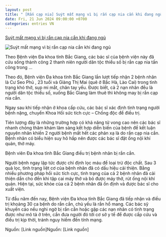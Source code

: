 ```yaml
---
layout: post
title: " [Rắn cạp nia] Suýt mất mạng vì bị rắn cạp nia cắn khi đang ngủ"
date: Fri, 21 Jun 2024 09:00:00 +0700
categories: entries VN
---
```

[Suýt mất mạng vì bị rắn cạp nia cắn khi đang ngủ](https://www.24h.com.vn/tin-tuc-trong-ngay/suyt-mat-mang-vi-bi-ran-cap-nia-can-khi-dang-ngu-c46a1578630.html)

![Suýt mất mạng vì bị rắn cạp nia cắn khi đang ngủ](https://cdn.24h.com.vn/upload/2-2024/images/2024-06-21/adt1718934080-ran-can-4125__anh_cat_3_2-auto-crop-watermark.jpg)

Theo Bệnh viện Đa khoa tỉnh Bắc Giang, các bác sĩ của bệnh viện này đã cứu sống thành công 2 thanh niên người dân tộc thiểu số bị rắn cạp nia tấn công trong ...

Theo đó, Bệnh viện Đa khoa tỉnh Bắc Giang lần lượt tiếp nhận 2 bệnh nhân là Cư Seo Phủ , 23 tuổi và Giàng Thị Mai (quê ở Bắc Hà, Lào Cai) trong tình trạng khó thở, sụp mi mắt, chân tay yếu. Được biết, cả 2 nạn nhân đều là người dân tộc thiểu số, xuống Bắc Giang làm thuê thì không may bị rắn cạp nia cắn.

Ngay sau khi tiếp nhận ở khoa cấp cứu, các bác sĩ xác định tình trạng người bệnh nặng, chuyển Khoa Hồi sức tích cực – Chống độc để điều trị.

Tiên lượng đây là những trường hợp có khả năng tử vong cao nên các bác sĩ nhanh chóng thăm khám lâm sàng kết hợp diễn biến của bệnh để kết luận nguyên nhân khiến 2 người bệnh mất hết các phản xạ là do rắn cạp nia cắn. Bệnh nhân có biểu hiện suy hô hấp nên được các bác sĩ đặt ống nội khí quản, thở máy.

Bệnh viên Đa khoa tỉnh Bắc Giang điều trị bệnh nhân bị rắn cắn.

Người bệnh ngay lập tức được chỉ định lọc máu để loại trừ độc chất. Sau 3 quả lọc, tình trạng liệt cơ của bệnh nhân đã có dấu hiệu cải thiện. Bằng nhiều phương pháp hồi sức tích cực, tình trạng của cả 2 bệnh nhân đã cải thiện dần cho đến khi tập cai máy thở và bỏ được máy thở, rút ống nội khí quản. Hiện tại, sức khỏe của cả 2 bệnh nhân đã ổn định và được bác sĩ cho xuất viện.

Từ đầu năm đến nay, Bệnh viện Đa khoa tỉnh Bắc Giang đã tiếp nhận và điều trị khoảng 30 ca bệnh do rắn cắn, chủ yếu là rắn hổ mang. Các bác sỹ khuyến cáo nếu nghi ngờ bị rắn cắn hoặc gặp các nạn nhân có tình trạng được như mô tả ở trên, cần đưa người đó tới cơ sở y tế để được cấp cứu và điều trị kịp thời, tránh nguy hiểm đến tính mạng.

Nguồn: [Link nguồn]Nguồn: [Link nguồn]

